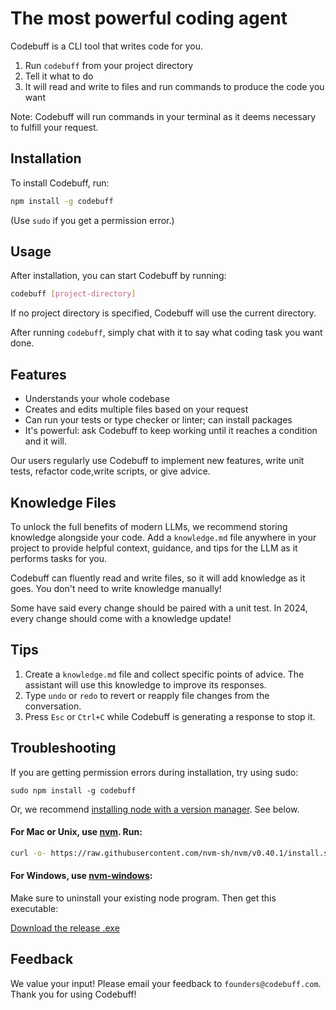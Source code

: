 # The most powerful coding agent

Codebuff is a CLI tool that writes code for you.

1. Run `codebuff` from your project directory
2. Tell it what to do
3. It will read and write to files and run commands to produce the code you want

Note: Codebuff will run commands in your terminal as it deems necessary to fulfill your request.

## Installation

To install Codebuff, run:

```bash
npm install -g codebuff
```

(Use `sudo` if you get a permission error.)

## Usage

After installation, you can start Codebuff by running:

```bash
codebuff [project-directory]
```

If no project directory is specified, Codebuff will use the current directory.

After running `codebuff`, simply chat with it to say what coding task you want done.

## Features

- Understands your whole codebase
- Creates and edits multiple files based on your request
- Can run your tests or type checker or linter; can install packages
- It's powerful: ask Codebuff to keep working until it reaches a condition and it will.

Our users regularly use Codebuff to implement new features, write unit tests, refactor code,write scripts, or give advice.

## Knowledge Files

To unlock the full benefits of modern LLMs, we recommend storing knowledge alongside your code. Add a `knowledge.md` file anywhere in your project to provide helpful context, guidance, and tips for the LLM as it performs tasks for you.

Codebuff can fluently read and write files, so it will add knowledge as it goes. You don't need to write knowledge manually!

Some have said every change should be paired with a unit test. In 2024, every change should come with a knowledge update!

## Tips

1. Create a `knowledge.md` file and collect specific points of advice. The assistant will use this knowledge to improve its responses.
2. Type `undo` or `redo` to revert or reapply file changes from the conversation.
3. Press `Esc` or `Ctrl+C` while Codebuff is generating a response to stop it.

## Troubleshooting

If you are getting permission errors during installation, try using sudo:

```
sudo npm install -g codebuff
```

Or, we recommend [installing node with a version manager](https://docs.npmjs.com/downloading-and-installing-node-js-and-npm). See below.

#### For Mac or Unix, use [nvm](https://docs.npmjs.com/downloading-and-installing-node-js-and-npm). Run:

```bash
curl -o- https://raw.githubusercontent.com/nvm-sh/nvm/v0.40.1/install.sh | bash
```

#### For Windows, use [nvm-windows](https://github.com/coreybutler/nvm-windows):

Make sure to uninstall your existing node program. Then get this executable:

[Download the release .exe](https://github.com/coreybutler/nvm-windows/releases)

## Feedback

We value your input! Please email your feedback to `founders@codebuff.com`. Thank you for using Codebuff!
